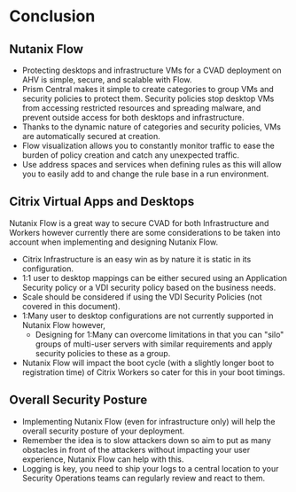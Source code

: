# Conclusion

## Nutanix Flow

- Protecting desktops and infrastructure VMs for a CVAD deployment on AHV is simple, secure, and scalable with Flow. 
- Prism Central makes it simple to create categories to group VMs and security policies to protect them. Security policies stop desktop VMs from accessing restricted resources and spreading malware, and prevent outside access for both desktops and infrastructure. 
- Thanks to the dynamic nature of categories and security policies, VMs are automatically secured at creation. 
- Flow visualization allows you to constantly monitor traffic to ease the burden of policy creation and catch any unexpected traffic.
- Use address spaces and services when defining rules as this will allow you to easily add to and change the rule base in a run environment.

## Citrix Virtual Apps and Desktops

Nutanix Flow is a great way to secure CVAD for both Infrastructure and Workers however currently there are some considerations to be taken into account when implementing and designing Nutanix Flow.

- Citrix Infrastructure is an easy win as by nature it is static in its configuration.
- 1:1 user to desktop mappings can be either secured using an Application Security policy or a VDI security policy based on the business needs.
- Scale should be considered if using the VDI Security Policies (not covered in this document).
- 1:Many user to desktop configurations are not currently supported in Nutanix Flow however,
  - Designing for 1:Many can overcome limitations in that you can "silo" groups of multi-user servers with similar requirements and apply security policies to these as a group. 
- Nutanix Flow will impact the boot cycle (with a slightly longer boot to registration time) of Citrix Workers so cater for this in your boot timings.

## Overall Security Posture

- Implementing Nutanix Flow (even for infrastructure only) will help the overall security posture of your deployment.
- Remember the idea is to slow attackers down so aim to put as many obstacles in front of the attackers without impacting your user experience, Nutanix Flow can help with this. 
- Logging is key, you need to ship your logs to a central location to your Security Operations teams can regularly review and react to them.